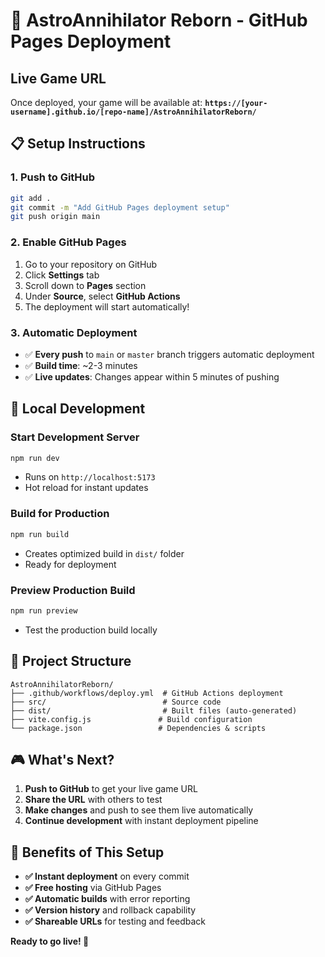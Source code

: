 # 🚀 AstroAnnihilator Reborn - GitHub Pages Deployment

## Live Game URL
Once deployed, your game will be available at:
**`https://[your-username].github.io/[repo-name]/AstroAnnihilatorReborn/`**

## 📋 Setup Instructions

### 1. Push to GitHub
```bash
git add .
git commit -m "Add GitHub Pages deployment setup"
git push origin main
```

### 2. Enable GitHub Pages
1. Go to your repository on GitHub
2. Click **Settings** tab
3. Scroll down to **Pages** section
4. Under **Source**, select **GitHub Actions**
5. The deployment will start automatically!

### 3. Automatic Deployment
- ✅ **Every push** to `main` or `master` branch triggers automatic deployment
- ✅ **Build time**: ~2-3 minutes
- ✅ **Live updates**: Changes appear within 5 minutes of pushing

## 🔧 Local Development

### Start Development Server
```bash
npm run dev
```
- Runs on `http://localhost:5173`
- Hot reload for instant updates

### Build for Production
```bash
npm run build
```
- Creates optimized build in `dist/` folder
- Ready for deployment

### Preview Production Build
```bash
npm run preview
```
- Test the production build locally

## 📁 Project Structure
```
AstroAnnihilatorReborn/
├── .github/workflows/deploy.yml  # GitHub Actions deployment
├── src/                          # Source code
├── dist/                         # Built files (auto-generated)
├── vite.config.js               # Build configuration
└── package.json                 # Dependencies & scripts
```

## 🎮 What's Next?

1. **Push to GitHub** to get your live game URL
2. **Share the URL** with others to test
3. **Make changes** and push to see them live automatically
4. **Continue development** with instant deployment pipeline

## 🔗 Benefits of This Setup

- **✅ Instant deployment** on every commit
- **✅ Free hosting** via GitHub Pages  
- **✅ Automatic builds** with error reporting
- **✅ Version history** and rollback capability
- **✅ Shareable URLs** for testing and feedback

**Ready to go live! 🚀**